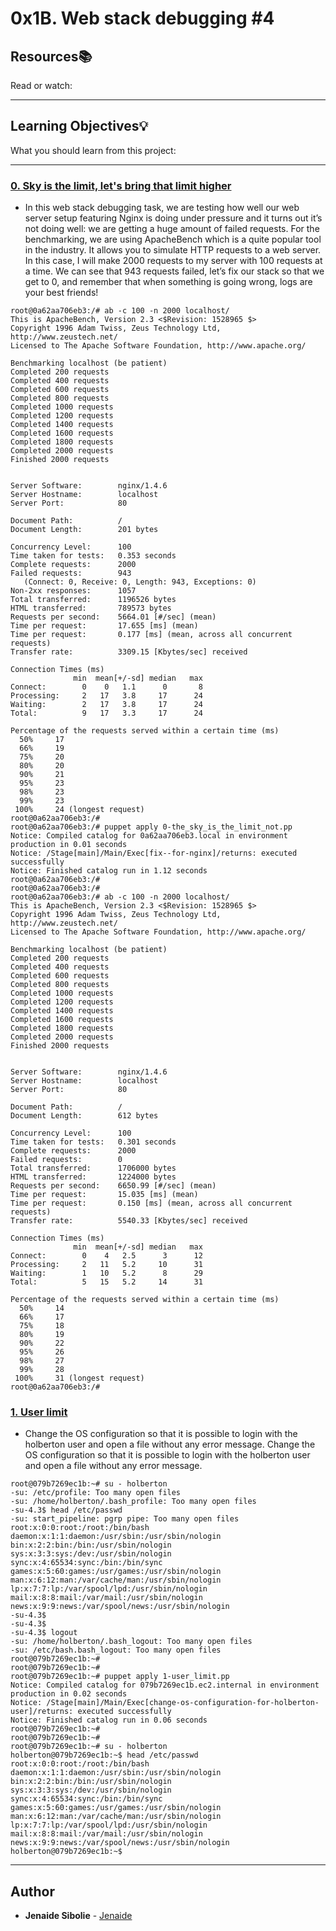 # 0x1B. Web stack debugging #4

## Resources:books:
Read or watch:

---
## Learning Objectives:bulb:
What you should learn from this project:

---

### [0. Sky is the limit, let's bring that limit higher](./0-the_sky_is_the_limit_not.pp)
* In this web stack debugging task, we are testing how well our web server setup featuring Nginx is doing under pressure and it turns out it’s not doing well: we are getting a huge amount of failed requests. 
For the benchmarking, we are using ApacheBench which is a quite popular tool in the industry. It allows you to simulate HTTP requests to a web server. In this case, I will make 2000 requests to my server with 100 requests at a time. We can see that 943 requests failed, let’s fix our stack so that we get to 0, and remember that when something is going wrong, logs are your best friends!
```
root@0a62aa706eb3:/# ab -c 100 -n 2000 localhost/
This is ApacheBench, Version 2.3 <$Revision: 1528965 $>
Copyright 1996 Adam Twiss, Zeus Technology Ltd, http://www.zeustech.net/
Licensed to The Apache Software Foundation, http://www.apache.org/

Benchmarking localhost (be patient)
Completed 200 requests
Completed 400 requests
Completed 600 requests
Completed 800 requests
Completed 1000 requests
Completed 1200 requests
Completed 1400 requests
Completed 1600 requests
Completed 1800 requests
Completed 2000 requests
Finished 2000 requests


Server Software:        nginx/1.4.6
Server Hostname:        localhost
Server Port:            80

Document Path:          /
Document Length:        201 bytes

Concurrency Level:      100
Time taken for tests:   0.353 seconds
Complete requests:      2000
Failed requests:        943
   (Connect: 0, Receive: 0, Length: 943, Exceptions: 0)
Non-2xx responses:      1057
Total transferred:      1196526 bytes
HTML transferred:       789573 bytes
Requests per second:    5664.01 [#/sec] (mean)
Time per request:       17.655 [ms] (mean)
Time per request:       0.177 [ms] (mean, across all concurrent requests)
Transfer rate:          3309.15 [Kbytes/sec] received

Connection Times (ms)
              min  mean[+/-sd] median   max
Connect:        0    0   1.1      0       8
Processing:     2   17   3.8     17      24
Waiting:        2   17   3.8     17      24
Total:          9   17   3.3     17      24

Percentage of the requests served within a certain time (ms)
  50%     17
  66%     19
  75%     20
  80%     20
  90%     21
  95%     23
  98%     23
  99%     23
 100%     24 (longest request)
root@0a62aa706eb3:/#
root@0a62aa706eb3:/# puppet apply 0-the_sky_is_the_limit_not.pp
Notice: Compiled catalog for 0a62aa706eb3.local in environment production in 0.01 seconds
Notice: /Stage[main]/Main/Exec[fix--for-nginx]/returns: executed successfully
Notice: Finished catalog run in 1.12 seconds
root@0a62aa706eb3:/#
root@0a62aa706eb3:/#
root@0a62aa706eb3:/# ab -c 100 -n 2000 localhost/
This is ApacheBench, Version 2.3 <$Revision: 1528965 $>
Copyright 1996 Adam Twiss, Zeus Technology Ltd, http://www.zeustech.net/
Licensed to The Apache Software Foundation, http://www.apache.org/

Benchmarking localhost (be patient)
Completed 200 requests
Completed 400 requests
Completed 600 requests
Completed 800 requests
Completed 1000 requests
Completed 1200 requests
Completed 1400 requests
Completed 1600 requests
Completed 1800 requests
Completed 2000 requests
Finished 2000 requests


Server Software:        nginx/1.4.6
Server Hostname:        localhost
Server Port:            80

Document Path:          /
Document Length:        612 bytes

Concurrency Level:      100
Time taken for tests:   0.301 seconds
Complete requests:      2000
Failed requests:        0
Total transferred:      1706000 bytes
HTML transferred:       1224000 bytes
Requests per second:    6650.99 [#/sec] (mean)
Time per request:       15.035 [ms] (mean)
Time per request:       0.150 [ms] (mean, across all concurrent requests)
Transfer rate:          5540.33 [Kbytes/sec] received

Connection Times (ms)
              min  mean[+/-sd] median   max
Connect:        0    4   2.5      3      12
Processing:     2   11   5.2     10      31
Waiting:        1   10   5.2      8      29
Total:          5   15   5.2     14      31

Percentage of the requests served within a certain time (ms)
  50%     14
  66%     17
  75%     18
  80%     19
  90%     22
  95%     26
  98%     27
  99%     28
 100%     31 (longest request)
root@0a62aa706eb3:/#
```

### [1. User limit](./1-user_limit.pp)
* Change the OS configuration so that it is possible to login with the holberton user and open a file without any error message.
Change the OS configuration so that it is possible to login with the holberton user and open a file without any error message.
```
root@079b7269ec1b:~# su - holberton
-su: /etc/profile: Too many open files
-su: /home/holberton/.bash_profile: Too many open files
-su-4.3$ head /etc/passwd
-su: start_pipeline: pgrp pipe: Too many open files
root:x:0:0:root:/root:/bin/bash
daemon:x:1:1:daemon:/usr/sbin:/usr/sbin/nologin
bin:x:2:2:bin:/bin:/usr/sbin/nologin
sys:x:3:3:sys:/dev:/usr/sbin/nologin
sync:x:4:65534:sync:/bin:/bin/sync
games:x:5:60:games:/usr/games:/usr/sbin/nologin
man:x:6:12:man:/var/cache/man:/usr/sbin/nologin
lp:x:7:7:lp:/var/spool/lpd:/usr/sbin/nologin
mail:x:8:8:mail:/var/mail:/usr/sbin/nologin
news:x:9:9:news:/var/spool/news:/usr/sbin/nologin
-su-4.3$
-su-4.3$
-su-4.3$ logout
-su: /home/holberton/.bash_logout: Too many open files
-su: /etc/bash.bash_logout: Too many open files
root@079b7269ec1b:~#
root@079b7269ec1b:~#
root@079b7269ec1b:~# puppet apply 1-user_limit.pp
Notice: Compiled catalog for 079b7269ec1b.ec2.internal in environment production in 0.02 seconds
Notice: /Stage[main]/Main/Exec[change-os-configuration-for-holberton-user]/returns: executed successfully
Notice: Finished catalog run in 0.06 seconds
root@079b7269ec1b:~#
root@079b7269ec1b:~#
root@079b7269ec1b:~# su - holberton
holberton@079b7269ec1b:~$ head /etc/passwd
root:x:0:0:root:/root:/bin/bash
daemon:x:1:1:daemon:/usr/sbin:/usr/sbin/nologin
bin:x:2:2:bin:/bin:/usr/sbin/nologin
sys:x:3:3:sys:/dev:/usr/sbin/nologin
sync:x:4:65534:sync:/bin:/bin/sync
games:x:5:60:games:/usr/games:/usr/sbin/nologin
man:x:6:12:man:/var/cache/man:/usr/sbin/nologin
lp:x:7:7:lp:/var/spool/lpd:/usr/sbin/nologin
mail:x:8:8:mail:/var/mail:/usr/sbin/nologin
news:x:9:9:news:/var/spool/news:/usr/sbin/nologin
holberton@079b7269ec1b:~$
```

---

## Author
* **Jenaide Sibolie** - [Jenaide](https://github.com/Jenaide)
